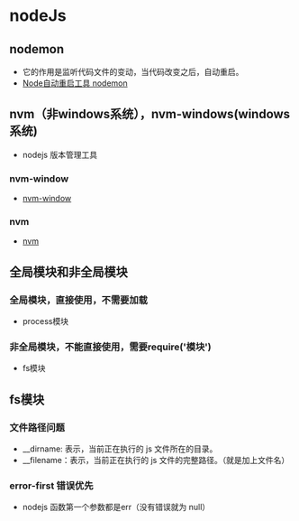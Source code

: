 # nodeJs

## nodemon
- 它的作用是监听代码文件的变动，当代码改变之后，自动重启。
- [Node自动重启工具 nodemon](https://www.jianshu.com/p/3b3b8bf9c4e9)



## nvm（非windows系统），nvm-windows(windows系统)
- nodejs 版本管理工具
### nvm-window
- [nvm-window](https://github.com/coreybutler/nvm-windows)

### nvm
- [nvm](https://github.com/nvm-sh/nvm)



## 全局模块和非全局模块
### 全局模块，直接使用，不需要加载
- process模块

### 非全局模块，不能直接使用，需要require('模块')
- fs模块




## fs模块
### 文件路径问题
- __dirname: 表示，当前正在执行的 js 文件所在的目录。
- __filename：表示，当前正在执行的 js 文件的完整路径。（就是加上文件名）


### error-first 错误优先
- nodejs 函数第一个参数都是err（没有错误就为 null）

